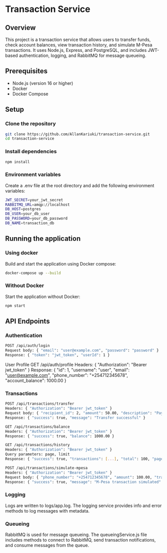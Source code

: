 # Transaction Service

## Overview
This project is a transaction service that allows users to transfer funds, check account balances, view transaction history, and simulate M-Pesa transactions. It uses Node.js, Express, and PostgreSQL, and includes JWT-based authentication, logging, and RabbitMQ for message queueing.

## Prerequisites
- Node.js (version 16 or higher)
- Docker
- Docker Compose

## Setup

### Clone the repository
```bash
git clone https://github.com/AllanKariuki/transaction-service.git
cd transaction-service
```
### Install dependencies
```bash
npm install
```
### Environment variables
Create a .env file at the root directory and add the following environment variables:
```bash
JWT_SECRET=your_jwt_secret
RABBITMQ_URL=amqp://localhost
DB_HOST=postgres
DB_USER=your_db_user
DB_PASSWORD=your_db_password
DB_NAME=transaction_db
```

## Running the application
### Using docker
Build and start the application using Docker compose:
```bash
docker-compose up --build
```

### Without Docker
Start the application without Docker:
```bash
npm start
```

## API Endpoints
### Authentication
```bash
POST /api/auth/login
Request body: { "email": "user@example.com", "password": "password" }
Response: { "token": "jwt_token", "userId": 1 }
```
User Profile
GET /api/auth/profile
Headers: { "Authorization": "Bearer jwt_token" }
Response: { "id": 1, "username": "user", "email": "user@example.com", "phone_number": "+254712345678", "account_balance": 1000.00 }

### Transactions
```bash
POST /api/transactions/transfer  
Headers: { "Authorization": "Bearer jwt_token" }
Request body: { "recipient_id": 2, "amount": 50.00, "description": "Payment for services" }
Response: { "success": true, "message": "Transfer successful" }
```

```bash
GET /api/transactions/balance  
Headers: { "Authorization": "Bearer jwt_token" }
Response: { "success": true, "balance": 1000.00 }
```


```bash
GET /api/transactions/history  
Headers: { "Authorization": "Bearer jwt_token" }
Query parameters: page, limit
Response: { "success": true, "transactions": [...], "total": 100, "page": 1, "totalPages": 10 }
```

```bash
POST /api/transactions/simulate-mpesa  
Headers: { "Authorization": "Bearer jwt_token" }
Request body: { "phone_number": "+254712345678", "amount": 100.00, "transaction_type": "DEPOSIT" }
Response: { "success": true, "message": "M-Pesa transaction simulated" }
```


### Logging
Logs are written to logs/app.log. The logging service provides info and error methods to log messages with metadata.  
### Queueing
RabbitMQ is used for message queueing. The queueingService.js file includes methods to connect to RabbitMQ, send transaction notifications, and consume messages from the queue.